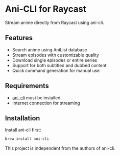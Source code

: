 # Ani-CLI for Raycast

Stream anime directly from Raycast using ani-cli.

## Features

- Search anime using AniList database
- Stream episodes with customizable quality
- Download single episodes or entire series
- Support for both subtitled and dubbed content
- Quick command generation for manual use

## Requirements

- [ani-cli](https://github.com/pystardust/ani-cli) must be installed
- Internet connection for streaming

## Installation

Install ani-cli first:

```bash
brew install ani-cli
```

This project is independent from the authors of ani-cli.
